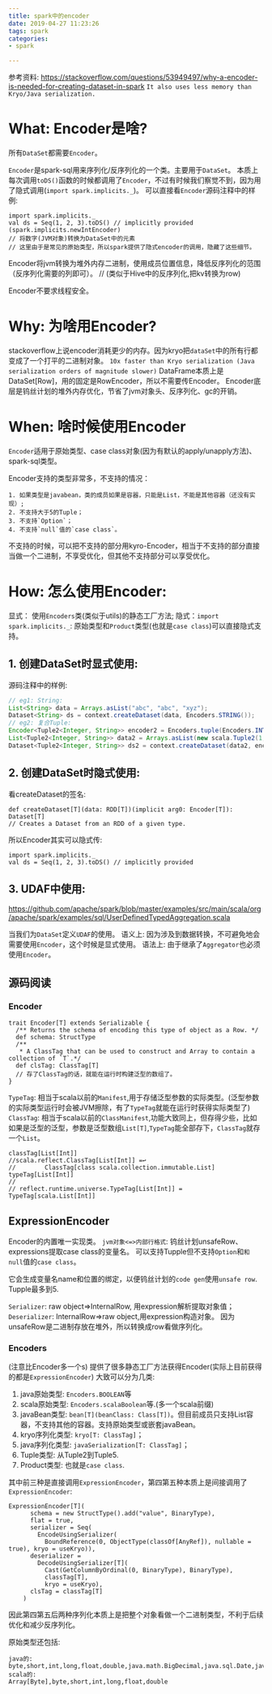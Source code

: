 ```yaml
---
title: spark中的encoder
date: 2019-04-27 11:23:26
tags: spark
categories:
- spark

---
```



参考资料:
https://stackoverflow.com/questions/53949497/why-a-encoder-is-needed-for-creating-dataset-in-spark
`It also uses less memory than Kryo/Java serialization.`


# What: Encoder是啥?
所有`DataSet`都需要`Encoder`。

`Encoder`是spark-sql用来序列化/反序列化的一个类。主要用于`DataSet`。
本质上每次调用`toDS()`函数的时候都调用了`Encoder`，不过有时候我们察觉不到，因为用了隐式调用(`import spark.implicits._`)。
可以直接看`Encoder`源码注释中的样例:
```
import spark.implicits._
val ds = Seq(1, 2, 3).toDS() // implicitly provided (spark.implicits.newIntEncoder)
// 将数字(JVM对象)转换为DataSet中的元素
// 这里由于是常见的原始类型，所以spark提供了隐式encoder的调用，隐藏了这些细节。
```
Encoder将jvm转换为堆外内存二进制，使用成员位置信息，降低反序列化的范围（反序列化需要的列即可）。
// (类似于Hive中的反序列化,把kv转换为row)

Encoder不要求线程安全。

# Why: 为啥用Encoder?
stackoverflow上说encoder消耗更少的内存。因为kryo把`dataSet`中的所有行都变成了一个打平的二进制对象。
`10x faster than Kryo serialization (Java serialization orders of magnitude slower)`
DataFrame本质上是DataSet[Row]，用的固定是RowEncoder，所以不需要传Encoder。
Encoder底层是钨丝计划的堆外内存优化，节省了jvm对象头、反序列化、gc的开销。

# When: 啥时候使用Encoder
`Encoder`适用于原始类型、case class对象(因为有默认的apply/unapply方法)、spark-sql类型。

Encoder支持的类型非常多，不支持的情况：
```
1. 如果类型是javabean，类的成员如果是容器，只能是List，不能是其他容器（还没有实现）;
2. 不支持大于5的Tuple；
3. 不支持`Option`；
4. 不支持`null`值的`case class`。
```
不支持的时候，可以把不支持的部分用kyro-Encoder，相当于不支持的部分直接当做一个二进制，不享受优化，但其他不支持部分可以享受优化。

# How: 怎么使用Encoder:
显式： 使用`Encoders`类(类似于utils)的静态工厂方法;
隐式：`import spark.implicits._`: 原始类型和`Product`类型(也就是`case class`)可以直接隐式支持。
## 1. 创建DataSet时显式使用:
源码注释中的样例:
```java
// eg1: String:
List<String> data = Arrays.asList("abc", "abc", "xyz");
Dataset<String> ds = context.createDataset(data, Encoders.STRING());
// eg2: 复合Tuple:
Encoder<Tuple2<Integer, String>> encoder2 = Encoders.tuple(Encoders.INT(), Encoders.STRING());
List<Tuple2<Integer, String>> data2 = Arrays.asList(new scala.Tuple2(1, "a");
Dataset<Tuple2<Integer, String>> ds2 = context.createDataset(data2, encoder2);
```
## 2. 创建DataSet时隐式使用:
看createDataset的签名:
```
def createDataset[T](data: RDD[T])(implicit arg0: Encoder[T]): Dataset[T]
// Creates a Dataset from an RDD of a given type.
```
所以Encoder其实可以隐式传:
```
import spark.implicits._
val ds = Seq(1, 2, 3).toDS() // implicitly provided
```
## 3. UDAF中使用:
https://github.com/apache/spark/blob/master/examples/src/main/scala/org/apache/spark/examples/sql/UserDefinedTypedAggregation.scala

当我们为`DataSet`定义`UDAF`的使用。
语义上: 因为涉及到数据转换，不可避免地会需要使用`Encoder`，这个时候是显式使用。
语法上: 由于继承了`Aggregator`也必须使用`Encoder`。



## 源码阅读
### Encoder
```
trait Encoder[T] extends Serializable {
  /** Returns the schema of encoding this type of object as a Row. */
  def schema: StructType
  /**
   * A ClassTag that can be used to construct and Array to contain a collection of `T`.*/
  def clsTag: ClassTag[T]
  // 存了ClassTag的话，就能在运行时构建泛型的数组了。
}
```
`TypeTag`: 相当于scala以前的`Manifest`,用于存储泛型参数的实际类型。(泛型参数的实际类型运行时会被JVM擦除，有了`TypeTag`就能在运行时获得实际类型了)
`ClassTag`: 相当于scala以前的`ClassManifest`,功能大致同上，但存得少些，比如如果是泛型的泛型，参数是泛型数组`List[T]`,`TypeTag`能全部存下，`ClassTag`就存一个`List`。
```
classTag[List[Int]]
//scala.reflect.ClassTag[List[Int]] =↩
//        ClassTag[class scala.collection.immutable.List]
typeTag[List[Int]]
//
// reflect.runtime.universe.TypeTag[List[Int]] = TypeTag[scala.List[Int]]
```


## ExpressionEncoder
Encoder的内置唯一实现类。
`jvm对象<=>内部行格式`: 钨丝计划unsafeRow、expressions提取case class的变量名。
可以支持Tupple但不支持`Option`和`和null`值的`case class`。

它会生成变量名name和位置的绑定，以便钨丝计划的`code gen`使用`unsafe row`.
Tupple最多到5.

`Serializer`: raw object=>InternalRow, 用expression解析提取对象值；
`Deserializer`: InternalRow=>raw object,用expression构造对象。 
因为unsafeRow是二进制存放在堆外，所以转换成row看做序列化。

### Encoders
(注意比Encoder多一个s)
提供了很多静态工厂方法获得Encoder(实际上目前获得的都是`ExpressionEncoder`)
大致可以分为几类:
1. java原始类型:  `Encoders.BOOLEAN`等
2. scala原始类型: `Encoders.scalaBoolean`等.(多一个scala前缀)
3. javaBean类型: `bean[T](beanClass: Class[T])`。但目前成员只支持List容器，不支持其他的容器。支持原始类型或嵌套javaBean。
4. kryo序列化类型: `kryo[T: ClassTag]`；
5. java序列化类型: `javaSerialization[T: ClassTag]`；
6. Tuple类型: 从Tuple2到Tuple5.
7. Product类型: 也就是`case class`.

其中前三种是直接调用`ExpressionEncoder`，第四第五种本质上是间接调用了`ExpressionEncoder`:
```
ExpressionEncoder[T](
      schema = new StructType().add("value", BinaryType),
      flat = true,
      serializer = Seq(
        EncodeUsingSerializer(
          BoundReference(0, ObjectType(classOf[AnyRef]), nullable = true), kryo = useKryo)),
      deserializer =
        DecodeUsingSerializer[T](
          Cast(GetColumnByOrdinal(0, BinaryType), BinaryType),
          classTag[T],
          kryo = useKryo),
      clsTag = classTag[T]
    )
```
因此第四第五后两种序列化本质上是把整个对象看做一个二进制类型，不利于后续优化和减少反序列化。

原始类型还包括:
```
java的:
byte,short,int,long,float,double,java.math.BigDecimal,java.sql.Date,java.sql.Timestamp
scala的:
Array[Byte],byte,short,int,long,float,double
```
